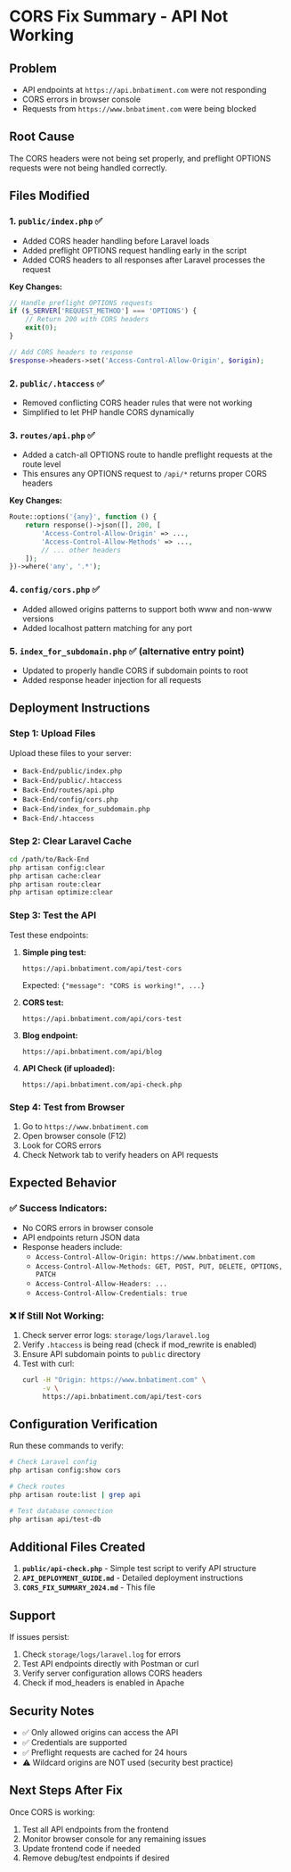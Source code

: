 # CORS Fix Summary - API Not Working

## Problem
- API endpoints at `https://api.bnbatiment.com` were not responding
- CORS errors in browser console
- Requests from `https://www.bnbatiment.com` were being blocked

## Root Cause
The CORS headers were not being set properly, and preflight OPTIONS requests were not being handled correctly.

## Files Modified

### 1. `public/index.php` ✅
- Added CORS header handling before Laravel loads
- Added preflight OPTIONS request handling early in the script
- Added CORS headers to all responses after Laravel processes the request

**Key Changes:**
```php
// Handle preflight OPTIONS requests
if ($_SERVER['REQUEST_METHOD'] === 'OPTIONS') {
    // Return 200 with CORS headers
    exit(0);
}

// Add CORS headers to response
$response->headers->set('Access-Control-Allow-Origin', $origin);
```

### 2. `public/.htaccess` ✅
- Removed conflicting CORS header rules that were not working
- Simplified to let PHP handle CORS dynamically

### 3. `routes/api.php` ✅
- Added a catch-all OPTIONS route to handle preflight requests at the route level
- This ensures any OPTIONS request to `/api/*` returns proper CORS headers

**Key Changes:**
```php
Route::options('{any}', function () {
    return response()->json([], 200, [
        'Access-Control-Allow-Origin' => ...,
        'Access-Control-Allow-Methods' => ...,
        // ... other headers
    ]);
})->where('any', '.*');
```

### 4. `config/cors.php` ✅
- Added allowed origins patterns to support both www and non-www versions
- Added localhost pattern matching for any port

### 5. `index_for_subdomain.php` ✅ (alternative entry point)
- Updated to properly handle CORS if subdomain points to root
- Added response header injection for all requests

## Deployment Instructions

### Step 1: Upload Files
Upload these files to your server:
- `Back-End/public/index.php`
- `Back-End/public/.htaccess`
- `Back-End/routes/api.php`
- `Back-End/config/cors.php`
- `Back-End/index_for_subdomain.php`
- `Back-End/.htaccess`

### Step 2: Clear Laravel Cache
```bash
cd /path/to/Back-End
php artisan config:clear
php artisan cache:clear
php artisan route:clear
php artisan optimize:clear
```

### Step 3: Test the API
Test these endpoints:

1. **Simple ping test:**
   ```
   https://api.bnbatiment.com/api/test-cors
   ```
   Expected: `{"message": "CORS is working!", ...}`

2. **CORS test:**
   ```
   https://api.bnbatiment.com/api/cors-test
   ```

3. **Blog endpoint:**
   ```
   https://api.bnbatiment.com/api/blog
   ```

4. **API Check (if uploaded):**
   ```
   https://api.bnbatiment.com/api-check.php
   ```

### Step 4: Test from Browser
1. Go to `https://www.bnbatiment.com`
2. Open browser console (F12)
3. Look for CORS errors
4. Check Network tab to verify headers on API requests

## Expected Behavior

### ✅ Success Indicators:
- No CORS errors in browser console
- API endpoints return JSON data
- Response headers include:
  - `Access-Control-Allow-Origin: https://www.bnbatiment.com`
  - `Access-Control-Allow-Methods: GET, POST, PUT, DELETE, OPTIONS, PATCH`
  - `Access-Control-Allow-Headers: ...`
  - `Access-Control-Allow-Credentials: true`

### ❌ If Still Not Working:
1. Check server error logs: `storage/logs/laravel.log`
2. Verify `.htaccess` is being read (check if mod_rewrite is enabled)
3. Ensure API subdomain points to `public` directory
4. Test with curl:
   ```bash
   curl -H "Origin: https://www.bnbatiment.com" \
        -v \
        https://api.bnbatiment.com/api/test-cors
   ```

## Configuration Verification

Run these commands to verify:
```bash
# Check Laravel config
php artisan config:show cors

# Check routes
php artisan route:list | grep api

# Test database connection
php artisan api/test-db
```

## Additional Files Created

1. **`public/api-check.php`** - Simple test script to verify API structure
2. **`API_DEPLOYMENT_GUIDE.md`** - Detailed deployment instructions
3. **`CORS_FIX_SUMMARY_2024.md`** - This file

## Support

If issues persist:
1. Check `storage/logs/laravel.log` for errors
2. Test API endpoints directly with Postman or curl
3. Verify server configuration allows CORS headers
4. Check if mod_headers is enabled in Apache

## Security Notes

- ✅ Only allowed origins can access the API
- ✅ Credentials are supported
- ✅ Preflight requests are cached for 24 hours
- ⚠️ Wildcard origins are NOT used (security best practice)

## Next Steps After Fix

Once CORS is working:
1. Test all API endpoints from the frontend
2. Monitor browser console for any remaining issues
3. Update frontend code if needed
4. Remove debug/test endpoints if desired

